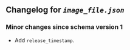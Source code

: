## Changelog for *`image_file.json`*

### Minor changes since schema version 1

* Add `release_timestamp`.

